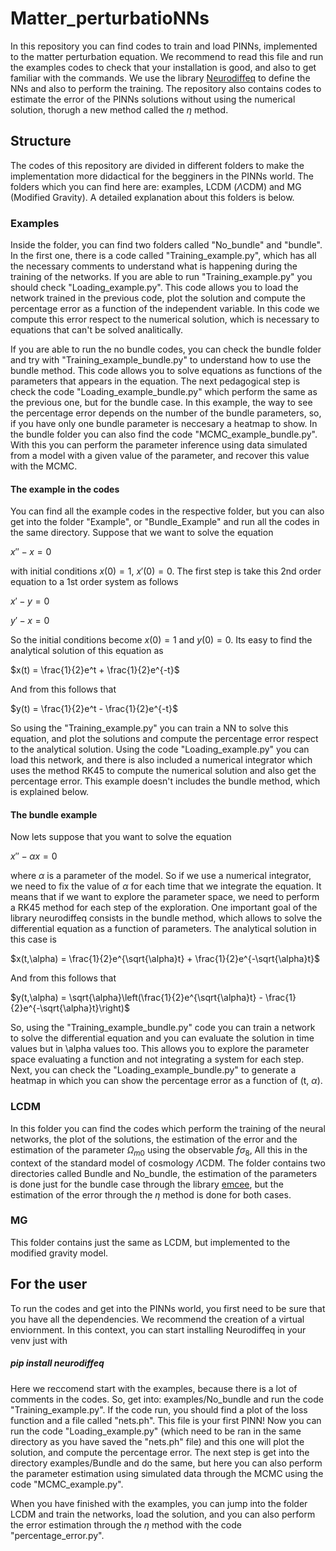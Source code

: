 # Matter_perturbatioNNs
In this repository you can find codes to train and load PINNs, implemented to the matter perturbation equation. We recommend to read this file and run the examples codes to check that your installation is good, and also to get familiar with the commands. We use the library [Neurodiffeq](https://neurodiffeq.readthedocs.io/en/latest/intro.html) to define the NNs and also to perform the training. The repository also contains codes to estimate the error of the PINNs solutions without using the numerical solution, thorugh a new method called the $\eta$ method.

## Structure
The codes of this repository are divided in different folders to make the implementation more didactical for the begginers in the PINNs world. The folders which you can find here are: examples, LCDM ($\Lambda$CDM) and MG (Modified Gravity). A detailed explanation about this folders is below.

### Examples

Inside the folder, you can find two folders called "No_bundle" and "bundle". In the first one, there is a code called "Training_example.py", which has all the necessary comments to understand what is happening during the training of the networks. If you are able to run "Training_example.py" you should check "Loading_example.py". This code allows you to load the network trained in the previous code, plot the solution and compute the percentage error as a function of the independent variable. In this code we compute this error respect to the numerical solution, which is necessary to equations that can't be solved analitically.

If you are able to run the no bundle codes, you can check the bundle folder and try with "Training_example_bundle.py" to understand how to use the bundle method. This code allows you to solve equations as functions of the parameters that appears in the equation. The next pedagogical step is check the code "Loading_example_bundle.py" which perform the same as the previous one, but for the bundle case. In this example, the way to see the percentage error depends on the number of the bundle parameters, so, if you have only one bundle parameter is neccesary a heatmap to show. In the bundle folder you can also find the code "MCMC_example_bundle.py". With this you can perform the parameter inference using data simulated from a model with a given value of the parameter, and recover this value with the MCMC.

#### The example in the codes

You can find all the example codes in the respective folder, but you can also get into the folder "Example", or "Bundle_Example" and run all the codes in the same directory. Suppose that we want to solve the equation

$x\prime\prime-x=0$

with initial conditions $x(0)=1$, $x\prime(0)=0$. The first step is take this 2nd order equation to a 1st order system as follows

$x\prime-y=0$

$y\prime-x=0$

So the initial conditions become $x(0)=1$ and $y(0)=0$. Its easy to find the analytical solution of this equation as

$x(t) = \frac{1}{2}e^t + \frac{1}{2}e^{-t}$

And from this follows that

$y(t) = \frac{1}{2}e^t - \frac{1}{2}e^{-t}$

So using the "Training_example.py" you can train a NN to solve this equation, and plot the solutions and compute the percentage error respect to the analytical solution. Using the code "Loading_example.py" you can load this network, and there is also included a numerical integrator which uses the method RK45 to compute the numerical solution and also get the percentage error. This example doesn't includes the bundle method, which is explained below.

#### The bundle example

Now lets suppose that you want to solve the equation

$x\prime\prime-\alpha x=0$

where $\alpha$ is a parameter of the model. So if we use a numerical integrator, we need to fix the value of $\alpha$ for each time that we integrate the equation. It means that if we want to explore the parameter space, we need to perform a RK45 method for each step of the exploration. One important goal of the library neurodiffeq consists in the bundle method, which allows to solve the differential equation as a function of parameters. The analytical solution in this case is

$x(t,\alpha) = \frac{1}{2}e^{\sqrt{\alpha}t} + \frac{1}{2}e^{-\sqrt{\alpha}t}$

And from this follows that

$y(t,\alpha) = \sqrt{\alpha}\left(\frac{1}{2}e^{\sqrt{\alpha}t} - \frac{1}{2}e^{-\sqrt{\alpha}t}\right)$

So, using the "Training_example_bundle.py" code you can train a network to solve the differential equation and you can evaluate the solution in time values but in \alpha values too. This allows you to explore the parameter space evaluating a function and not integrating a system for each step. Next, you can check the "Loading_example_bundle.py" to generate a heatmap in which you can show the percentage error as a function of (t, $\alpha$). 

### LCDM

In this folder you can find the codes which perform the training of the neural networks, the plot of the solutions, the estimation of the error and the estimation of the parameter $\Omega_{m0}$ using the observable $f\sigma_8$, All this in the context of the standard model of cosmology $\Lambda$CDM. The folder contains two directories called Bundle and No_bundle, the estimation of the parameters is done just for the bundle case through the library [emcee](https://emcee.readthedocs.io/en/stable/), but the estimation of the error through the $\eta$ method is done for both cases.

### MG

This folder contains just the same as LCDM, but implemented to the modified gravity model.

## For the user

To run the codes and get into the PINNs world, you first need to be sure that you have all the dependencies. We recommend the creation of a virtual enviornment. In this context, you can start installing Neurodiffeq in your venv just with

##### pip install neurodiffeq

Here we reccomend start with the examples, because there is a lot of comments in the codes. So, get into: examples/No_bundle and run the code "Training_example.py". If the code run, you should find a plot of the loss function and a file called "nets.ph". This file is your first PINN! Now you can run the code "Loading_example.py" (which need to be ran in the same directory as you have saved the "nets.ph" file) and this one will plot the solution, and compute the percentage error. The next step is get into the directory examples/Bundle and do the same, but here you can also perform the parameter estimation using simulated data through the MCMC using the code "MCMC_example.py".

When you have finished with the examples, you can jump into the folder LCDM and train the networks, load the solution, and you can also perform the error estimation through the $\eta$ method with the code "percentage_error.py".

